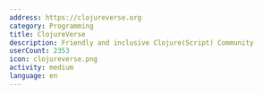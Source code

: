 ```yaml
---
address: https://clojureverse.org
category: Programming
title: ClojureVerse
description: Friendly and inclusive Clojure(Script) Community
userCount: 2353
icon: clojureverse.png
activity: medium
language: en
---
```

